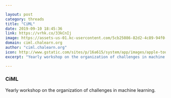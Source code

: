 ```yaml
---

layout: post
category: threads
title: "CiML"
date: 2019-09-10 18:45:36
link: https://vrhk.co/33kCnIj
image: https://assets-us-01.kc-usercontent.com/5cb25086-82d2-4c89-94f0-8450813a0fd3/7612882c-b982-4b64-9107-013de0fc7e3a/Amir_Banifatemi.jpg
domain: ciml.chalearn.org
author: "ciml.chalearn.org"
icon: http://www.gstatic.com/sites/p/16a615/system/app/images/apple-touch-icon.png
excerpt: "Yearly workshop on the organization of challenges in machine learning."

---
```


### CiML

Yearly workshop on the organization of challenges in machine learning.